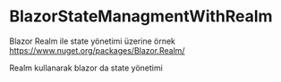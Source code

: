 # BlazorStateManagmentWithRealm
Blazor Realm ile state yönetimi üzerine örnek
https://www.nuget.org/packages/Blazor.Realm/

Realm kullanarak blazor da state yönetimi
